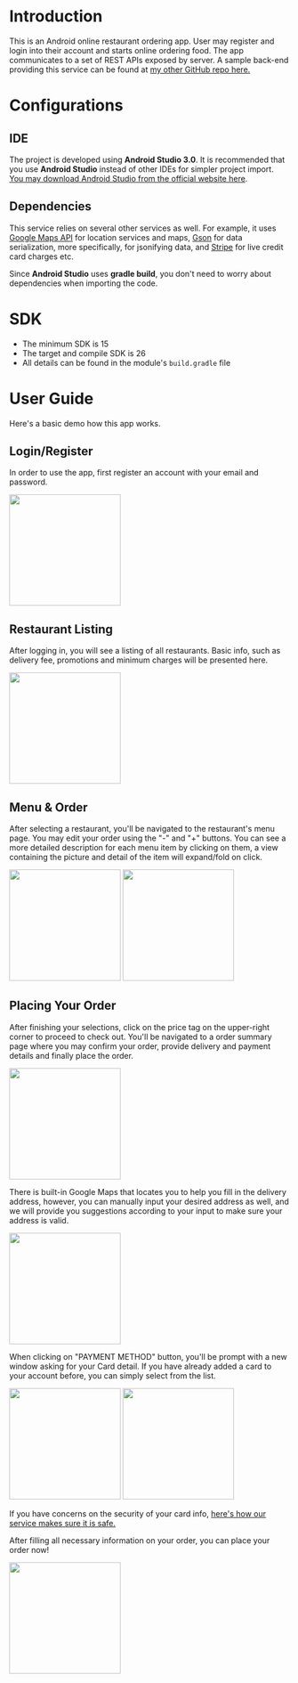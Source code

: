 # Introduction
This is an Android online restaurant ordering app. User may register and login into their account and starts online ordering food. The app communicates to a set of REST APIs exposed by server. A sample back-end providing this service can be found at [my other GitHub repo here.](https://github.com/CristianoYL/RestaurantAppAPI)
# Configurations
## IDE
The project is developed using **Android Studio 3.0**. It is recommended that you use **Android Studio** instead of other IDEs for simpler project import. [You may download Android Studio from the official website here](https://developer.android.com/studio/index.html).

## Dependencies
This service relies on several other services as well. For example, it uses [Google Maps API](https://developers.google.com/maps/documentation/android-api/) for location services and maps, [Gson](https://sites.google.com/site/gson/gson-user-guide) for data serialization, more specifically, for jsonifying data, and [Stripe](https://stripe.com/docs) for live credit card charges etc.

Since **Android Studio** uses **gradle build**, you don't need to worry about dependencies when importing the code.
# SDK
* The minimum SDK is 15
* The target and compile SDK is 26
* All details can be found in the module's ```build.gradle``` file

# User Guide
Here's a basic demo how this app works.

## Login/Register
In order to use the app, first register an account with your email and password.

<img src="https://github.com/CristianoYL/RestaurantAndroidApp/blob/master/screenshot/Screenshot_20171120-175008.png" width="200">

## Restaurant Listing
After logging in, you will see a listing of all restaurants. Basic info, such as delivery fee, promotions and minimum charges will be presented here.

<img src="https://github.com/CristianoYL/RestaurantAndroidApp/blob/master/screenshot/Screenshot_20171120-175511.png" width="200">

## Menu & Order
After selecting a restaurant, you'll be navigated to the restaurant's menu page. You may edit your order using the "-" and "+" buttons. You can see a more detailed description for each menu item by clicking on them, a view containing the picture and detail of the item will expand/fold on click.

<img src="https://github.com/CristianoYL/RestaurantAndroidApp/blob/master/screenshot/Screenshot_20171120-175606.png" width="200"> <img src="https://github.com/CristianoYL/RestaurantAndroidApp/blob/master/screenshot/Screenshot_20171120-175533.png" width="200">

## Placing Your Order
After finishing your selections, click on the price tag on the upper-right corner to proceed to check out. You'll be navigated to a order summary page where you may confirm your order, provide delivery and payment details and finally place the order.

<img src="https://github.com/CristianoYL/RestaurantAndroidApp/blob/master/screenshot/Screenshot_20171120-175629.png" width="200">

There is built-in Google Maps that locates you to help you fill in the delivery address, however, you can manually input your desired address as well, and we will provide you suggestions according to your input to make sure your address is valid.

<img src="https://github.com/CristianoYL/RestaurantAndroidApp/blob/master/screenshot/Screenshot_20171120-175700.png" width="200">

When clicking on "PAYMENT METHOD" button, you'll be prompt with a new window asking for your Card detail. If you have already added a card to your account before, you can simply select from the list.

<img src="https://github.com/CristianoYL/RestaurantAndroidApp/blob/master/screenshot/Screenshot_20171120-183507.png" width="200"> <img src="https://github.com/CristianoYL/RestaurantAndroidApp/blob/master/screenshot/Screenshot_20171120-175735.png" width="200">

If you have concerns on the security of your card info, [here's how our service makes sure it is safe.](https://github.com/CristianoYL/RestaurantAppAPI#security-of-payment)

After filling all necessary information on your order, you can place your order now!

<img src="https://github.com/CristianoYL/RestaurantAndroidApp/blob/master/screenshot/Screenshot_20171120-175818.png" width="200">
